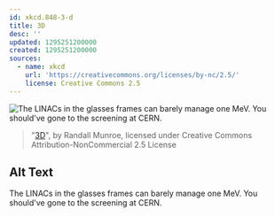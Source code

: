 ```yaml
---
id: xkcd.848-3-d
title: 3D
desc: ''
updated: 1295251200000
created: 1295251200000
sources:
  - name: xkcd
    url: 'https://creativecommons.org/licenses/by-nc/2.5/'
    license: Creative Commons 2.5
---
```

![The LINACs in the glasses frames can barely manage one MeV. You should've gone to the screening at CERN.](https://imgs.xkcd.com/comics/3d.png)
> "[3D](https://xkcd.com/848/)", by Randall Munroe, licensed under Creative Commons Attribution-NonCommercial 2.5 License

## Alt Text
The LINACs in the glasses frames can barely manage one MeV. You should've gone to the screening at CERN.
